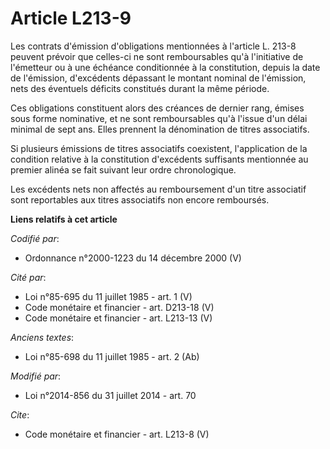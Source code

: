 # Article L213-9

Les contrats d'émission d'obligations mentionnées à l'article L. 213-8 peuvent prévoir que celles-ci ne sont remboursables
qu'à l'initiative de l'émetteur ou à une échéance conditionnée à la constitution, depuis la date de l'émission, d'excédents
dépassant le montant nominal de l'émission, nets des éventuels déficits constitués durant la même période.

Ces obligations constituent alors des créances de dernier rang, émises sous forme nominative, et ne sont remboursables qu'à
l'issue d'un délai minimal de sept ans. Elles prennent la dénomination de titres associatifs.

Si plusieurs émissions de titres associatifs coexistent, l'application de la condition relative à la constitution d'excédents
suffisants mentionnée au premier alinéa se fait suivant leur ordre chronologique.

Les excédents nets non affectés au remboursement d'un titre associatif sont reportables aux titres associatifs non encore
remboursés.

**Liens relatifs à cet article**

_Codifié par_:

  - Ordonnance n°2000-1223 du 14 décembre 2000 (V)

_Cité par_:

  - Loi n°85-695 du 11 juillet 1985 - art. 1 (V)
  - Code monétaire et financier - art. D213-18 (V)
  - Code monétaire et financier - art. L213-13 (V)

_Anciens textes_:

  - Loi n°85-698 du 11 juillet 1985 - art. 2 (Ab)

_Modifié par_:

  - Loi n°2014-856 du 31 juillet 2014 - art. 70

_Cite_:

  - Code monétaire et financier - art. L213-8 (V)
